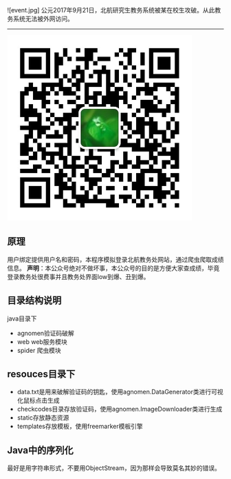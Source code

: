 ![event.jpg]
公元2017年9月21日，北航研究生教务系统被某在校生攻破。从此教务系统无法被外网访问。

----------------------------------------

![扫描二维码关注公众号](qrcode_for_gh_a525ae64e89d_430.jpg)

## 原理
用户绑定提供用户名和密码，本程序模拟登录北航教务处网站，通过爬虫爬取成绩信息。
**声明**：本公众号绝对不做坏事，本公众号的目的是方便大家查成绩，毕竟登录教务处很费事并且教务处界面low到爆、丑到爆。

## 目录结构说明
java目录下
* agnomen验证码破解
* web web服务模块
* spider 爬虫模块

## resouces目录下
* data.txt是用来破解验证码的钥匙，使用agnomen.DataGenerator类进行可视化鼠标点击生成
* checkcodes目录存放验证码，使用agnomen.ImageDownloader类进行生成
* static存放静态资源
* templates存放模板，使用freemarker模板引擎

## Java中的序列化
最好是用字符串形式，不要用ObjectStream，因为那样会导致莫名其妙的错误。
